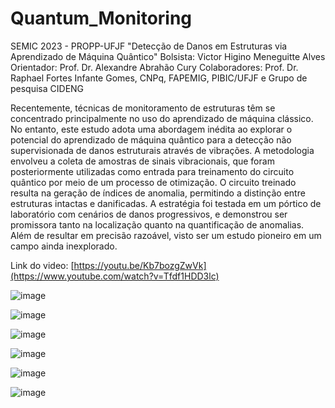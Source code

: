 # Quantum_Monitoring

SEMIC 2023 - PROPP-UFJF
"Detecção de Danos em Estruturas via Aprendizado de Máquina Quântico"
Bolsista: Victor Higino Meneguitte Alves 
Orientador: Prof. Dr. Alexandre Abrahão Cury 
Colaboradores: Prof. Dr. Raphael Fortes Infante Gomes, CNPq, FAPEMIG, PIBIC/UFJF e Grupo de pesquisa CIDENG

Recentemente, técnicas de monitoramento de estruturas têm se concentrado principalmente no uso do aprendizado de máquina clássico. No entanto, este estudo adota uma abordagem inédita ao explorar o potencial do aprendizado de máquina quântico para a detecção não supervisionada de danos estruturais através de vibrações. A metodologia envolveu a coleta de amostras de sinais vibracionais, que foram posteriormente utilizadas como entrada para treinamento do circuito quântico por meio de um processo de otimização. O circuito treinado resulta na geração de índices de anomalia, permitindo a distinção entre estruturas intactas e danificadas. A estratégia foi testada em um pórtico de laboratório com cenários de danos progressivos, e demonstrou ser promissora tanto na localização quanto na quantificação de anomalias. Além de resultar em precisão razoável, visto ser um estudo pioneiro em um campo ainda inexplorado.

Link do video: [https://youtu.be/Kb7bozgZwVk](https://www.youtube.com/watch?v=Tfdf1HDD3lc)

![image](https://github.com/Victor-Higino-Meneguitte-Alves/SEMIC2023_QuantumML/assets/147100243/3d40dc77-b984-478b-a474-338ecee0af36)

![image](https://github.com/Victor-Higino-Meneguitte-Alves/SEMIC2023_QuantumML/assets/147100243/798cf03b-fb23-4ead-84cd-30dc8d3a302d)

![image](https://github.com/Victor-Higino-Meneguitte-Alves/SEMIC2023_QuantumML/assets/147100243/d0a2511c-0c9a-4f5e-88da-340792928d6f)

![image](https://github.com/Victor-Higino-Meneguitte-Alves/SEMIC2023_QuantumML/assets/147100243/b8d91da6-6c70-4e5d-aede-16ed79404379)

![image](https://github.com/Victor-Higino-Meneguitte-Alves/SEMIC2023_QuantumML/assets/147100243/6f56b2f6-ef53-459a-b027-3c9cf942e5d8)

![image](https://github.com/Victor-Higino-Meneguitte-Alves/SEMIC2023_QuantumML/assets/147100243/c7ef9514-7da6-4578-85a5-24a631bbfcec)






